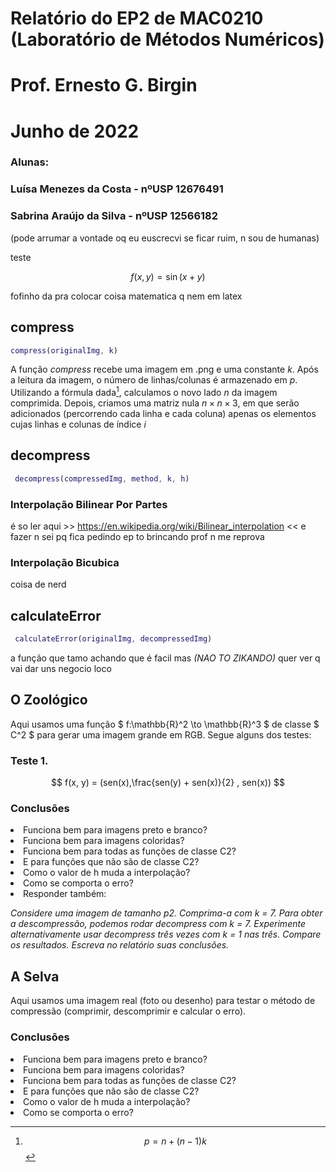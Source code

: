 # Relatório do EP2 de MAC0210 (Laboratório de Métodos Numéricos)
# Prof. Ernesto G. Birgin
# Junho de 2022

### Alunas:
### Luísa Menezes da Costa - nºUSP 12676491
### Sabrina Araújo da Silva - nºUSP 12566182

(pode arrumar a vontade oq eu euscrecvi se ficar ruim, n sou de humanas)

teste

$$
   f(x,y) = \sin(x+y)
$$

fofinho da pra colocar coisa matematica q nem em latex

## compress

~~~matlab
compress(originalImg, k)
~~~
A função *compress* recebe uma imagem em .png e uma constante $k$. Após a leitura da imagem, o número de linhas/colunas é armazenado em *p*. Utilizando a fórmula dada[^1], calculamos o novo lado $n$ da imagem comprimida. Depois, criamos uma matriz nula $n\times n\times 3$, em que serão adicionados (percorrendo cada linha e cada coluna) apenas os elementos cujas linhas e colunas de índice $i$ 

## decompress

~~~matlab
 decompress(compressedImg, method, k, h)
~~~

###  Interpolação Bilinear Por Partes

é so ler aqui >> https://en.wikipedia.org/wiki/Bilinear_interpolation << e fazer n sei pq fica pedindo ep 
to brincando prof n me reprova

###  Interpolação Bicubica

coisa de nerd

## calculateError

~~~matlab
 calculateError(originalImg, decompressedImg)
~~~

a função que tamo achando que é facil mas *(NAO TO ZIKANDO)* quer ver q vai dar uns negocio loco

## O Zoológico

Aqui usamos uma função $ f:\mathbb{R}^2 \to \mathbb{R}^3  $ de classe $ C^2 $ para gerar uma imagem grande em RGB. Segue alguns dos testes:

### Teste 1.

$$ f(x, y) = (sen(x),\frac{sen(y) + sen(x)}{2} , sen(x)) $$

### Conclusões

<li>Funciona bem para imagens preto e branco?<li\>
<li>Funciona bem para imagens coloridas?<li\>
<li>Funciona bem para todas as funções de classe C2?<li\>
<li>E para funções que não são de classe C2?<li\>
<li>Como o valor de h muda a interpolação?<li\>
<li>Como se comporta o erro?<li\>
 
<li>Responder também:<li\>
  
*Considere uma imagem de tamanho p2. Comprima-a com k = 7. Para obter a descompressão, podemos
rodar decompress com k = 7. Experimente alternativamente usar decompress três vezes com k = 1 nas
três. Compare os resultados. Escreva no relatório suas conclusões.*

## A Selva

Aqui usamos uma imagem real (foto ou desenho) para testar o método de compressão (comprimir, descomprimir e calcular o erro).

### Conclusões
  
<li>Funciona bem para imagens preto e branco?<li\>
<li>Funciona bem para imagens coloridas?<li\>
<li>Funciona bem para todas as funções de classe C2?<li\>
<li>E para funções que não são de classe C2?<li\>
<li>Como o valor de h muda a interpolação?<li\>
<li>Como se comporta o erro?<li\>

[^1]: $$p=n+(n-1)k$$
